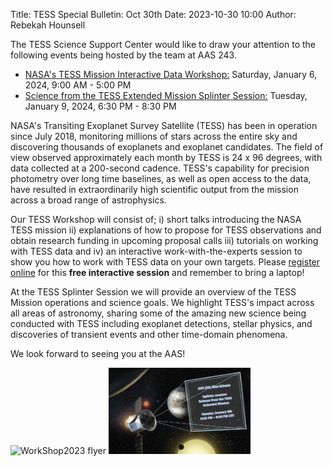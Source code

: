 Title: TESS Special Bulletin: Oct 30th
Date: 2023-10-30 10:00
Author: Rebekah Hounsell

The TESS Science Support Center would like to draw  your attention to the following events being hosted by the team at AAS 243.  

- <ins>NASA's TESS Mission Interactive Data Workshop:</ins> Saturday, January 6, 2024, 9:00 AM - 5:00 PM 
- <ins>Science from the TESS Extended Mission Splinter Session:</ins> Tuesday, January 9, 2024, 6:30 PM - 8:30 PM 

NASA's Transiting Exoplanet Survey Satellite (TESS) has been in operation since July 2018, monitoring millions of stars across the entire sky and discovering thousands of exoplanets and exoplanet candidates. The field of view observed approximately each month by TESS is 24 x 96 degrees, with data collected at a 200-second cadence. TESS's capability for precision photometry over long time baselines, as well as open access to the data, have resulted in extraordinarily high scientific output from the mission across a broad range of astrophysics.  

Our TESS Workshop will consist of; i) short talks introducing the NASA TESS mission ii) explanations of how to propose for TESS observations and obtain research funding in upcoming proposal calls iii) tutorials on working with TESS data and iv) an interactive work-with-the-experts session to show you how to work with TESS data on your own targets. Please [register online](https://aas.org/meetings/aas243/registration) for this **free interactive session** and remember to bring a laptop! 

At the TESS Splinter Session we will provide an overview of the TESS Mission operations and science goals. We highlight TESS's impact across all areas of astronomy, sharing some of the amazing new science being conducted with TESS including exoplanet detections, stellar physics, and discoveries of transient events and other time-domain phenomena. 

We look forward to seeing you at the AAS!

<p float="left">

<img src="images/news/Workshop2023.png" alt="WorkShop2023 flyer" width="45%"/>

<img src="images/news/SplinterSession2023.png" alt="SplinterSession2023 flyer" width="45%"/>

</p>